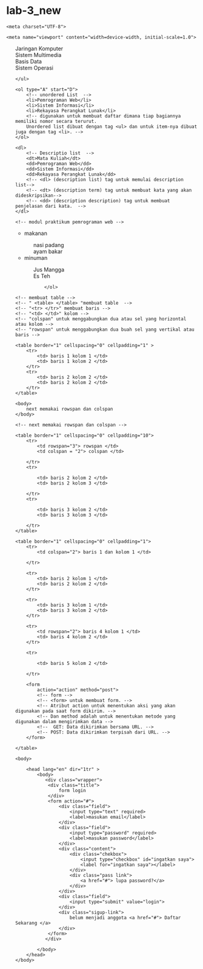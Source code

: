 # lab-3_new

<!DOCTYPE html>

<html lang="en">

<head>

    <meta charset="UTF-8">
    
    <meta name="viewport" content="width=device-width, initial-scale=1.0">
   
   <title>Document</title>
</head>
<body>
    <ul type="none" > <!-- Ordered List  -->
        <li>Jaringan Komputer</li>
        <li>Sistem Multimedia</li>
        <li>Basis Data</li>
        <li>Sistem Operasi</li> 
        <!-- Ordered List adalah list yang terurut -->
        <!-- "a" untuk membuat daftar dengan urutan abjad alfabet kecil
         "B" untuk membuat daftar dengan urutan abjad alfabet Besar
         "I" untuk membuat daftar dengan urutan angka romawi
         "i" untuk membuat daftar dengan urusan angka romawi kecil  -->
         <!-- "square" untuk simbol persegi -->
         <!-- "disc" (default) untuk simbol lingkaran disc-->
        <!-- "none" tidak memakai simbol -->
        <!-- "circle" untuk simbol lingkaran -->
              
    </ul>

    <ol type="A" start="D">
        <!-- unordered List  -->
        <li>Pemrograman Web</li>
        <li>Sistem Informasi</li>
        <li>Rekayasa Perangkat Lunak</li>
        <!-- digunakan untuk membuat daftar dimana tiap bagiannya memiliki nomor secara terurut.
        Unordered list dibuat dengan tag <ul> dan untuk item-nya dibuat juga dengan tag <li>. -->    
    </ol>

    <dl>
        <!-- Descriptio list  -->
        <dt>Mata Kuliah</dt>
        <dd>Pemrograman Web</dd>
        <dd>Sistem Informasi</dd>
        <dd>Rekayasa Perangkat Lunak</dd>
        <!-- <dl> (description list) tag untuk memulai description list-->
        <!-- <dt> (description term) tag untuk membuat kata yang akan dideskripsikan-->
        <!-- <dd> (description description) tag untuk membuat penjelasan dari kata.  -->
    </dl>

    <!-- modul praktikum pemrograman web -->

   <ul>
        <li>makanan</li>
            <ol>
                <dt>nasi padang</dt>
                <dt>ayam bakar</dt>
            </ol>
        <li>minuman</li>
        <ol>
            <dt>Jus Mangga</dt>
            <dt>Es Teh</dt>

        </ol>

   </ul>

    <!-- membuat table -->
    <!-- " <table> </table> "membuat table  -->
    <!-- "<tr> </tr>" membuat baris -->
    <!-- "<td> </td>" kolom -->
    <!-- "colspan" untuk menggabungkan dua atau sel yang horizontal atau kolom -->
    <!-- "rowspan" untuk menggabungkan dua buah sel yang vertikal atau baris -->

    <table border="1" cellspacing="0" cellpadding="1" >
        <tr>
            <td> baris 1 kolom 1 </td>
            <td> baris 1 kolom 2 </td>
        </tr>
        <tr>
            <td> baris 2 kolom 2 </td>
            <td> baris 2 kolom 2 </td>
        </tr>
    </table>

    <body>
        next memakai rowspan dan colspan
    </body>

    <!-- next memakai rowspan dan colspan -->

    <table border="1" cellspacing="0" cellpadding="10">
        <tr>
            <td rowspan="3"> rowspan </td>
            <td colspan = "2"> colspan </td>
            
        </tr>
        <tr>
            
            <td> baris 2 kolom 2 </td>
            <td> baris 2 kolom 3 </td>
           
        </tr>
        <tr>
            
            <td> baris 3 kolom 2 </td>
            <td> baris 3 kolom 3 </td>
          
        </tr>
    </table>

    <table border="1" cellspacing="0" cellpadding="1">
        <tr>
            <td colspan="2"> baris 1 dan kolom 1 </td>
            
        </tr>

        <tr>
            <td> baris 2 kolom 1 </td>
            <td> baris 2 kolom 2 </td>
        </tr>

        <tr>
            <td> baris 3 kolom 1 </td>
            <td> baris 3 kolom 2 </td>
        </tr>

        <tr>
            <td rowspan="2"> baris 4 kolom 1 </td>
            <td> baris 4 kolom 2 </td>
        </tr>

        <tr>
            
            <td> baris 5 kolom 2 </td>
        
        </tr>

        <form 
            action="action" method="post"> 
            <!-- form -->
            <!-- <form> untuk membuat form. -->
            <!-- Atribut action untuk menentukan aksi yang akan digunakan pada saat form dikirim. -->
            <!-- Dan method adalah untuk menentukan metode yang digunakan dalam mengirimkan data -->
            <!--  GET: Data dikirimkan bersama URL. -->
            <!-- POST: Data dikirimkan terpisah dari URL. -->
        </form>

    </table>
    
    <body> 
        
        <head lang="en" dir="1tr" >
            <body>
               <div class="wrapper">
                <div class="title">
                    form login
                </div>
                <form action="#">
                    <div class="field">
                        <input type="text" required>
                        <label>masukan email</label>
                    </div>
                    <div class="field">
                        <input type="password" required>
                        <label>masukan password</label>
                    </div>
                    <div class="content">
                        <div class="chekbox">
                            <input type="checkbox" id="ingatkan saya">
                            <label for="ingatkan saya"></label>
                        </div>
                        <div class="pass link">
                            <a href="#"> lupa password?</a>
                        </div>
                    </div>
                    <div class="field">
                        <input type="submit" value="login">
                    </div>
                    <div class="sigup-link">
                        belum menjadi anggota <a href="#"> Daftar Sekarang </a>
                    </div>
                </form>
               </div> 
                
            </body>
        </head>
    </body>

    


</body>
</html>
